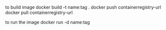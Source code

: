 to build image
docker build -t name:tag .
docker push containerregistry-url
docker pull containerregistry-url


to run the image
docker run -d name:tag
